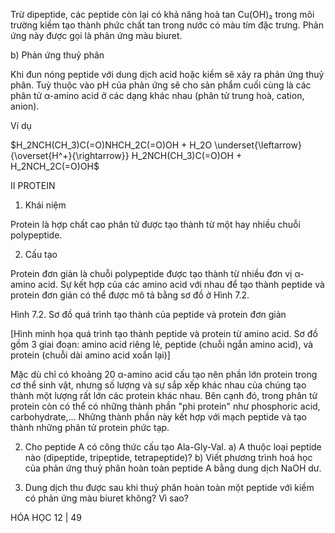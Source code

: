 Trừ dipeptide, các peptide còn lại có khả năng hoà tan Cu(OH)₂ trong môi trường kiềm tạo thành phức chất tan trong nước có màu tím đặc trưng. Phản ứng này được gọi là phản ứng màu biuret.

b) Phản ứng thuỷ phân

Khi đun nóng peptide với dung dịch acid hoặc kiềm sẽ xảy ra phản ứng thuỷ phân. Tuỳ thuộc vào pH của phản ứng sẽ cho sản phẩm cuối cùng là các phân tử α-amino acid ở các dạng khác nhau (phân tử trung hoà, cation, anion).

Ví dụ

$H_2NCH(CH_3)C(=O)NHCH_2C(=O)OH + H_2O \underset{\leftarrow}{\overset{H^+}{\rightarrow}} H_2NCH(CH_3)C(=O)OH + H_2NCH_2C(=O)OH$

II PROTEIN

1. Khái niệm

Protein là hợp chất cao phân tử được tạo thành từ một hay nhiều chuỗi polypeptide.

2. Cấu tạo

Protein đơn giản là chuỗi polypeptide được tạo thành từ nhiều đơn vị α-amino acid. Sự kết hợp của các amino acid với nhau để tạo thành peptide và protein đơn giản có thể được mô tả bằng sơ đồ ở Hình 7.2.

Hình 7.2. Sơ đồ quá trình tạo thành của peptide và protein đơn giản

[Hình minh họa quá trình tạo thành peptide và protein từ amino acid. Sơ đồ gồm 3 giai đoạn: amino acid riêng lẻ, peptide (chuỗi ngắn amino acid), và protein (chuỗi dài amino acid xoắn lại)]

Mặc dù chỉ có khoảng 20 α-amino acid cấu tạo nên phần lớn protein trong cơ thể sinh vật, nhưng số lượng và sự sắp xếp khác nhau của chúng tạo thành một lượng rất lớn các protein khác nhau. Bên cạnh đó, trong phân tử protein còn có thể có những thành phần "phi protein" như phosphoric acid, carbohydrate,... Những thành phần này kết hợp với mạch peptide và tạo thành những phân tử protein phức tạp.

2. Cho peptide A có công thức cấu tạo Ala-Gly-Val.
a) A thuộc loại peptide nào (dipeptide, tripeptide, tetrapeptide)?
b) Viết phương trình hoá học của phản ứng thuỷ phân hoàn toàn peptide A bằng dung dịch NaOH dư.

3. Dung dịch thu được sau khi thuỷ phân hoàn toàn một peptide với kiềm có phản ứng màu biuret không? Vì sao?

HÓA HỌC 12 | 49